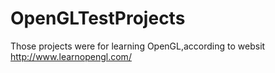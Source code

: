 # OpenGLTestProjects 
Those projects were for learning OpenGL,according to websit http://www.learnopengl.com/